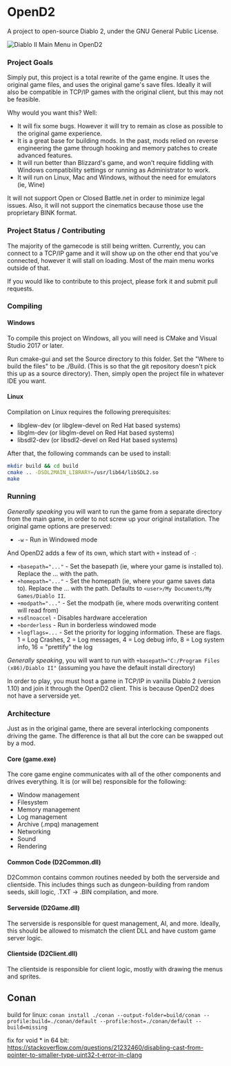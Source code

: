 # OpenD2
A project to open-source Diablo 2, under the GNU General Public License.

![Diablo II Main Menu in OpenD2](https://i.imgur.com/RFNbRiT.png)

### Project Goals
Simply put, this project is a total rewrite of the game engine. It uses the original game files, and uses the original game's save files. Ideally it will also be compatible in TCP/IP games with the original client, but this may not be feasible.

Why would you want this? Well:
 * It will fix some bugs. However it will try to remain as close as possible to the original game experience.
 * It is a great base for building mods. In the past, mods relied on reverse engineering the game through hooking and memory patches to create advanced features.
 * It will run better than Blizzard's game, and won't require fiddling with Windows compatibility settings or running as Administrator to work.
 * It will run on Linux, Mac and Windows, without the need for emulators (ie, Wine)

It will not support Open or Closed Battle.net in order to minimize legal issues. Also, it will not support the cinematics because those use the proprietary BINK format.

### Project Status / Contributing
The majority of the gamecode is still being written. Currently, you can connect to a TCP/IP game and it will show up on the other end that you've connected, however it will stall on loading. Most of the main menu works outside of that.

If you would like to contribute to this project, please fork it and submit pull requests. 


### Compiling

#### Windows
To compile this project on Windows, all you will need is CMake and Visual Studio 2017 or later.

Run cmake-gui and set the Source directory to this folder. Set the "Where to build the files" to be ./Build. (This is so that the git repository doesn't pick this up as a source directory). Then, simply open the project file in whatever IDE you want.

#### Linux
Compilation on Linux requires the following prerequisites:
  * libglew-dev (or libglew-devel on Red Hat based systems)
  * libglm-dev (or libglm-devel on Red Hat based systems)
  * libsdl2-dev (or libsdl2-devel on Red Hat based systems)

After that, the following commands can be used to install:

```sh
mkdir build && cd build
cmake .. -DSDL2MAIN_LIBRARY=/usr/lib64/libSDL2.so
make
```

### Running
*Generally speaking* you will want to run the game from a separate directory from the main game, in order to not screw up your original installation.
The original game options are preserved:

* `-w` - Run in Windowed mode

And OpenD2 adds a few of its own, which start with `+` instead of `-`:

* `+basepath="..."` - Set the basepath (ie, where your game is installed to). Replace the ... with the path.
* `+homepath="..."` - Set the homepath (ie, where your game saves data to). Replace the ... with the path. Defaults to `<user>/My Documents/My Games/Diablo II`.
* `+modpath="..."` - Set the modpath (ie, where mods overwriting content will read from)
* `+sdlnoaccel` - Disables hardware acceleration
* `+borderless` - Run in borderless windowed mode
* `+logflags=...` - Set the priority for logging information. These are flags. 1 = Log Crashes, 2 = Log messages, 4 = Log debug info, 8 = Log system info, 16 = "prettify" the log

*Generally speaking*, you will want to run with `+basepath="C:/Program Files (x86)/Diablo II"` (assuming you have the default install directory)

In order to play, you must host a game in TCP/IP in vanilla Diablo 2 (version 1.10) and join it through the OpenD2 client. This is because OpenD2 does not have a serverside yet.

### Architecture
Just as in the original game, there are several interlocking components driving the game. The difference is that all but the core can be swapped out by a mod.

#### Core (game.exe)
The core game engine communicates with all of the other components and drives everything. It is (or will be) responsible for the following:
- Window management
- Filesystem
- Memory management
- Log management
- Archive (.mpq) management
- Networking
- Sound
- Rendering

#### Common Code (D2Common.dll)
D2Common contains common routines needed by both the serverside and clientside. This includes things such as dungeon-building from random seeds, skill logic, .TXT -> .BIN compilation, and more.

#### Serverside (D2Game.dll)
The serverside is responsible for quest management, AI, and more. Ideally, this should be allowed to mismatch the client DLL and have custom game server logic.

#### Clientside (D2Client.dll)
The clientside is responsible for client logic, mostly with drawing the menus and sprites.

## Conan
build for linux:
`conan install ./conan --output-folder=build/conan --profile:build=./conan/default --profile:host=./conan/default --build=missing`


fix for void * in 64 bit: https://stackoverflow.com/questions/21232460/disabling-cast-from-pointer-to-smaller-type-uint32-t-error-in-clang
